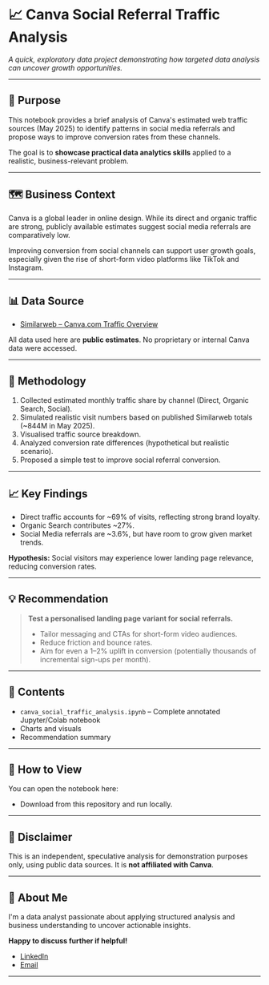 # 📈 Canva Social Referral Traffic Analysis

_A quick, exploratory data project demonstrating how targeted data analysis can uncover growth opportunities._

---

## 🎯 **Purpose**

This notebook provides a brief analysis of Canva's estimated web traffic sources (May 2025) to identify patterns in social media referrals and propose ways to improve conversion rates from these channels.

The goal is to **showcase practical data analytics skills** applied to a realistic, business-relevant problem.

---

## 🗺️ **Business Context**

Canva is a global leader in online design. While its direct and organic traffic are strong, publicly available estimates suggest social media referrals are comparatively low.

Improving conversion from social channels can support user growth goals, especially given the rise of short-form video platforms like TikTok and Instagram.

---

## 📊 **Data Source**

- [Similarweb – Canva.com Traffic Overview](https://www.similarweb.com/website/canva.com/)

All data used here are **public estimates**. No proprietary or internal Canva data were accessed.

---

## 🧭 **Methodology**

1. Collected estimated monthly traffic share by channel (Direct, Organic Search, Social).
2. Simulated realistic visit numbers based on published Similarweb totals (~844M in May 2025).
3. Visualised traffic source breakdown.
4. Analyzed conversion rate differences (hypothetical but realistic scenario).
5. Proposed a simple test to improve social referral conversion.

---

## 📈 **Key Findings**

- Direct traffic accounts for ~69% of visits, reflecting strong brand loyalty.
- Organic Search contributes ~27%.
- Social Media referrals are ~3.6%, but have room to grow given market trends.

**Hypothesis:** Social visitors may experience lower landing page relevance, reducing conversion rates.

---

## 💡 **Recommendation**

> **Test a personalised landing page variant for social referrals.**
>
> - Tailor messaging and CTAs for short-form video audiences.
> - Reduce friction and bounce rates.
> - Aim for even a 1–2% uplift in conversion (potentially thousands of incremental sign-ups per month).

---

## 📂 **Contents**

- `canva_social_traffic_analysis.ipynb` – Complete annotated Jupyter/Colab notebook
- Charts and visuals
- Recommendation summary

---

## 🚀 **How to View**

You can open the notebook here:


- Download from this repository and run locally.

---

## 📜 **Disclaimer**

This is an independent, speculative analysis for demonstration purposes only, using public data sources. It is **not affiliated with Canva**.

---

## 🙏 **About Me**

I'm a data analyst passionate about applying structured analysis and business understanding to uncover actionable insights. 

**Happy to discuss further if helpful!**

- [LinkedIn](https://www.linkedin.com/in/s-harish-krishnan/)
- [Email](haricap273@gmail.com)

---

